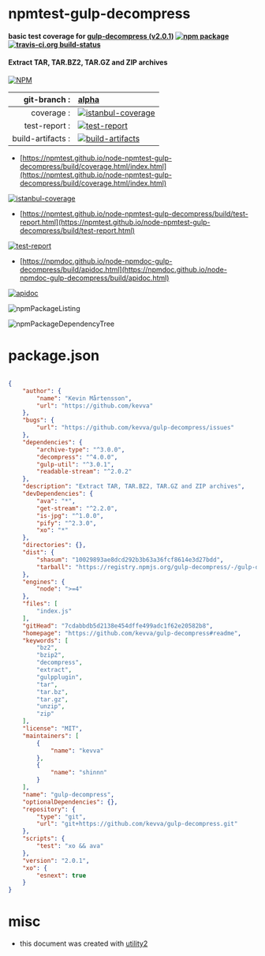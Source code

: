# npmtest-gulp-decompress

#### basic test coverage for  [gulp-decompress (v2.0.1)](https://github.com/kevva/gulp-decompress#readme)  [![npm package](https://img.shields.io/npm/v/npmtest-gulp-decompress.svg?style=flat-square)](https://www.npmjs.org/package/npmtest-gulp-decompress) [![travis-ci.org build-status](https://api.travis-ci.org/npmtest/node-npmtest-gulp-decompress.svg)](https://travis-ci.org/npmtest/node-npmtest-gulp-decompress)

#### Extract TAR, TAR.BZ2, TAR.GZ and ZIP archives

[![NPM](https://nodei.co/npm/gulp-decompress.png?downloads=true&downloadRank=true&stars=true)](https://www.npmjs.com/package/gulp-decompress)

| git-branch : | [alpha](https://github.com/npmtest/node-npmtest-gulp-decompress/tree/alpha)|
|--:|:--|
| coverage : | [![istanbul-coverage](https://npmtest.github.io/node-npmtest-gulp-decompress/build/coverage.badge.svg)](https://npmtest.github.io/node-npmtest-gulp-decompress/build/coverage.html/index.html)|
| test-report : | [![test-report](https://npmtest.github.io/node-npmtest-gulp-decompress/build/test-report.badge.svg)](https://npmtest.github.io/node-npmtest-gulp-decompress/build/test-report.html)|
| build-artifacts : | [![build-artifacts](https://npmtest.github.io/node-npmtest-gulp-decompress/glyphicons_144_folder_open.png)](https://github.com/npmtest/node-npmtest-gulp-decompress/tree/gh-pages/build)|

- [https://npmtest.github.io/node-npmtest-gulp-decompress/build/coverage.html/index.html](https://npmtest.github.io/node-npmtest-gulp-decompress/build/coverage.html/index.html)

[![istanbul-coverage](https://npmtest.github.io/node-npmtest-gulp-decompress/build/screenCapture.buildCi.browser.%252Ftmp%252Fbuild%252Fcoverage.lib.html.png)](https://npmtest.github.io/node-npmtest-gulp-decompress/build/coverage.html/index.html)

- [https://npmtest.github.io/node-npmtest-gulp-decompress/build/test-report.html](https://npmtest.github.io/node-npmtest-gulp-decompress/build/test-report.html)

[![test-report](https://npmtest.github.io/node-npmtest-gulp-decompress/build/screenCapture.buildCi.browser.%252Ftmp%252Fbuild%252Ftest-report.html.png)](https://npmtest.github.io/node-npmtest-gulp-decompress/build/test-report.html)

- [https://npmdoc.github.io/node-npmdoc-gulp-decompress/build/apidoc.html](https://npmdoc.github.io/node-npmdoc-gulp-decompress/build/apidoc.html)

[![apidoc](https://npmdoc.github.io/node-npmdoc-gulp-decompress/build/screenCapture.buildCi.browser.%252Ftmp%252Fbuild%252Fapidoc.html.png)](https://npmdoc.github.io/node-npmdoc-gulp-decompress/build/apidoc.html)

![npmPackageListing](https://npmtest.github.io/node-npmtest-gulp-decompress/build/screenCapture.npmPackageListing.svg)

![npmPackageDependencyTree](https://npmtest.github.io/node-npmtest-gulp-decompress/build/screenCapture.npmPackageDependencyTree.svg)



# package.json

```json

{
    "author": {
        "name": "Kevin Mårtensson",
        "url": "https://github.com/kevva"
    },
    "bugs": {
        "url": "https://github.com/kevva/gulp-decompress/issues"
    },
    "dependencies": {
        "archive-type": "^3.0.0",
        "decompress": "^4.0.0",
        "gulp-util": "^3.0.1",
        "readable-stream": "^2.0.2"
    },
    "description": "Extract TAR, TAR.BZ2, TAR.GZ and ZIP archives",
    "devDependencies": {
        "ava": "*",
        "get-stream": "^2.2.0",
        "is-jpg": "^1.0.0",
        "pify": "^2.3.0",
        "xo": "*"
    },
    "directories": {},
    "dist": {
        "shasum": "10029893ae8dcd292b3b63a36fcf8614e3d27bdd",
        "tarball": "https://registry.npmjs.org/gulp-decompress/-/gulp-decompress-2.0.1.tgz"
    },
    "engines": {
        "node": ">=4"
    },
    "files": [
        "index.js"
    ],
    "gitHead": "7cdabbdb5d2138e454dffe499adc1f62e20582b8",
    "homepage": "https://github.com/kevva/gulp-decompress#readme",
    "keywords": [
        "bz2",
        "bzip2",
        "decompress",
        "extract",
        "gulpplugin",
        "tar",
        "tar.bz",
        "tar.gz",
        "unzip",
        "zip"
    ],
    "license": "MIT",
    "maintainers": [
        {
            "name": "kevva"
        },
        {
            "name": "shinnn"
        }
    ],
    "name": "gulp-decompress",
    "optionalDependencies": {},
    "repository": {
        "type": "git",
        "url": "git+https://github.com/kevva/gulp-decompress.git"
    },
    "scripts": {
        "test": "xo && ava"
    },
    "version": "2.0.1",
    "xo": {
        "esnext": true
    }
}
```



# misc
- this document was created with [utility2](https://github.com/kaizhu256/node-utility2)

